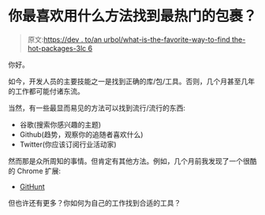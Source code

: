 # 你最喜欢用什么方法找到最热门的包裹？

> 原文:[https://dev . to/an urbol/what-is-the-favorite-way-to-find the-hot-packages-3lc 6](https://dev.to/anurbol/what-is-your-favorite-way-to-find-the-hottest-packages-3lc6)

你好。

如今，开发人员的主要技能之一是找到正确的库/包/工具。否则，几个月甚至几年的工作都可能付诸东流。

当然，有一些最显而易见的方法可以找到流行/流行的东西:

*   谷歌(搜索你感兴趣的主题)
*   Github(趋势，观察你的追随者喜欢什么)
*   Twitter(你应该订阅行业活动家)

然而那是众所周知的事情。但肯定有其他方法。例如，几个月前我发现了一个很酷的 Chrome 扩展:

*   [GitHunt](https://github.com/kamranahmedse/githunt)

但也许还有更多？你如何为自己的工作找到合适的工具？